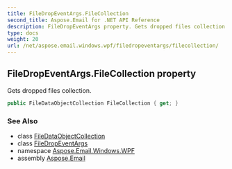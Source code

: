 ```yaml
---
title: FileDropEventArgs.FileCollection
second_title: Aspose.Email for .NET API Reference
description: FileDropEventArgs property. Gets dropped files collection
type: docs
weight: 20
url: /net/aspose.email.windows.wpf/filedropeventargs/filecollection/
---
```

## FileDropEventArgs.FileCollection property

Gets dropped files collection.

```csharp
public FileDataObjectCollection FileCollection { get; }
```

### See Also

* class [FileDataObjectCollection](../../../aspose.email.windows.forms/filedataobjectcollection/)
* class [FileDropEventArgs](../)
* namespace [Aspose.Email.Windows.WPF](../../filedropeventargs/)
* assembly [Aspose.Email](../../../)


